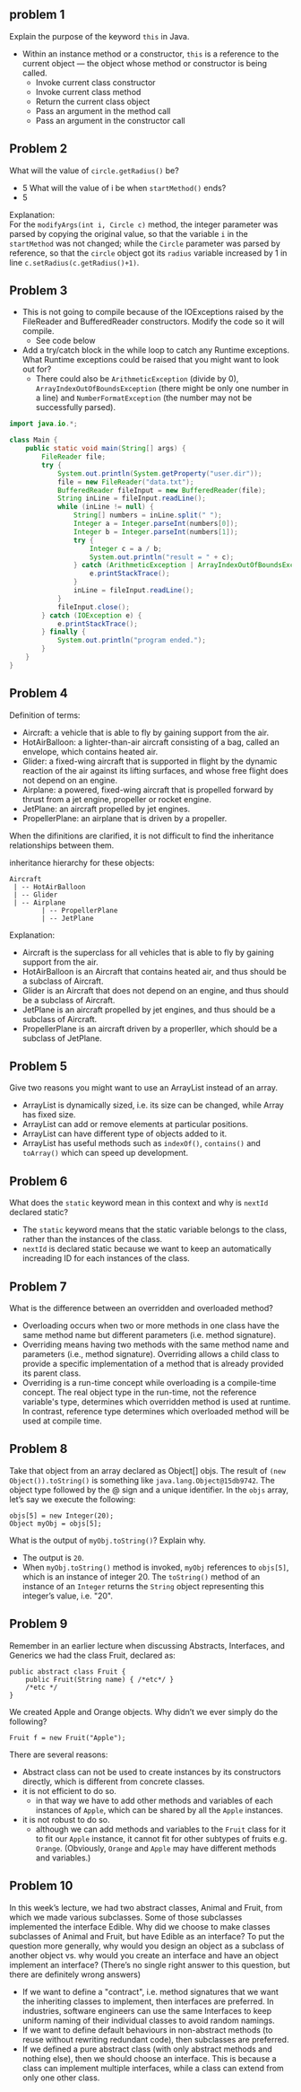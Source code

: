 ## problem 1

Explain the purpose of the keyword `this` in Java.

- Within an instance method or a constructor, `this` is a reference to the current object — the object whose method or constructor is being called.
    - Invoke current class constructor
    - Invoke current class method
    - Return the current class object
    - Pass an argument in the method call
    - Pass an argument in the constructor call


## Problem 2
What will the value of `circle.getRadius()` be?
- 5
What will the value of i be when `startMethod()` ends?
- 5

Explanation:  
For the `modifyArgs(int i, Circle c)` method, the integer parameter was parsed by copying the original value, so that the variable `i` in the `startMethod` was not changed; while the `Circle` parameter was parsed by reference, so that the `circle` object got its `radius` variable increased by 1 in line `c.setRadius(c.getRadius()+1)`. 


## Problem 3
- This is not going to compile because of the IOExceptions raised by the FileReader and BufferedReader constructors. Modify the code so it will compile.
    - See code below
- Add a try/catch block in the while loop to catch any Runtime exceptions. What Runtime exceptions could be raised that you might want to look out for?
  - There could also be `ArithmeticException` (divide by 0), `ArrayIndexOutOfBoundsException` (there might be only one number in a line) and `NumberFormatException` (the number may not be successfully parsed).


```java
import java.io.*;

class Main {
    public static void main(String[] args) {
        FileReader file;
        try {
            System.out.println(System.getProperty("user.dir"));
            file = new FileReader("data.txt");
            BufferedReader fileInput = new BufferedReader(file);
            String inLine = fileInput.readLine();
            while (inLine != null) {
                String[] numbers = inLine.split(" ");
                Integer a = Integer.parseInt(numbers[0]);
                Integer b = Integer.parseInt(numbers[1]);
                try {
                    Integer c = a / b;
                    System.out.println("result = " + c);
                } catch (ArithmeticException | ArrayIndexOutOfBoundsException | NumberFormatException e) {
                    e.printStackTrace();
                }
                inLine = fileInput.readLine();
            }
            fileInput.close();
        } catch (IOException e) {
            e.printStackTrace();
        } finally {
            System.out.println("program ended.");
        }
    }
}
```

## Problem 4
Definition of terms:
- Aircraft: a vehicle that is able to fly by gaining support from the air.
- HotAirBalloon: a lighter-than-air aircraft consisting of a bag, called an envelope, which contains heated air.
- Glider: a fixed-wing aircraft that is supported in flight by the dynamic reaction of the air against its lifting surfaces, and whose free flight does not depend on an engine.
- Airplane: a powered, fixed-wing aircraft that is propelled forward by thrust from a jet engine, propeller or rocket engine.
- JetPlane: an aircraft propelled by jet engines.
- PropellerPlane: an airplane that is driven by a propeller.

When the difinitions are clarified, it is not difficult to find the inheritance relationships between them. 

inheritance hierarchy for these objects:  
```
Aircraft
 | -- HotAirBalloon
 | -- Glider
 | -- Airplane
        | -- PropellerPlane
        | -- JetPlane
```
Explanation:
- Aircraft is the superclass for all vehicles that is able to fly by gaining support from the air.
- HotAirBalloon is an Aircraft that contains heated air, and thus should be a subclass of Aircraft.
- Glider is an Aircraft that does not depend on an engine, and thus should be a subclass of Aircraft.
- JetPlane is an aircraft propelled by jet engines, and thus should be a subclass of Aircraft.
- PropellerPlane is an aircraft driven by a properller, which should be a subclass of JetPlane.

## Problem 5
Give two reasons you might want to use an ArrayList instead of an array.
- ArrayList is dynamically sized, i.e. its size can be changed, while Array has fixed size.
- ArrayList can add or remove elements at particular positions.
- ArrayList can have different type of objects added to it.
- ArrayList has useful methods such as `indexOf()`, `contains()` and `toArray()` which can speed up development.

## Problem 6
What does the `static` keyword mean in this context and why is `nextId` declared static?
- The `static` keyword means that the static variable belongs to the class, rather than the instances of the class. 
- `nextId` is declared static because we want to keep an automatically increading ID for each instances of the class.

## Problem 7
What is the difference between an overridden and overloaded method?
- Overloading occurs when two or more methods in one class have the same method name but different parameters (i.e. method signature).
- Overriding means having two methods with the same method name and parameters (i.e., method signature). Overriding allows a child class to provide a specific implementation of a method that is already provided its parent class.
- Overriding is a run-time concept while overloading is a compile-time concept. The real object type in the run-time, not the reference variable's type, determines which overridden method is used at runtime. In contrast, reference type determines which overloaded method will be used at compile time.

## Problem 8
Take that object from an array declared as Object[] objs. The result of `(new Object()).toString()` is something like `java.lang.Object@15db9742`. The object type followed by the @ sign and a unique identifier. In the `objs` array, let’s say we execute the following:
```
objs[5] = new Integer(20);
Object myObj = objs[5];
```
What is the output of `myObj.toString()`? Explain why.
- The output is `20`.
- When `myObj.toString()` method is invoked, `myObj` references to `objs[5]`, which is an instance of integer 20. The `toString()` method of an instance of an `Integer` returns the `String` object representing this integer’s value, i.e. "20".

## Problem 9
Remember in an earlier lecture when discussing Abstracts, Interfaces, and Generics we
had the class Fruit, declared as:
```
public abstract class Fruit { 
    public Fruit(String name) { /*etc*/ } 
    /*etc */ 
}
```
We created Apple and Orange objects. Why didn’t we ever simply do the following?
```
Fruit f = new Fruit("Apple");
```
There are several reasons:
- Abstract class can not be used to create instances by its constructors directly, which is different from concrete classes.
- it is not efficient to do so.
    - in that way we have to add other methods and variables of each instances of `Apple`, which can be shared by all the `Apple` instances.
- it is not robust to do so.
    - although we can add methods and variables to the `Fruit` class for it to fit our `Apple` instance, it cannot fit for other subtypes of fruits e.g. `Orange`. (Obviously, `Orange` and `Apple` may have different methods and variables.)

## Problem 10
In this week’s lecture, we had two abstract classes, Animal and Fruit, from which we made various subclasses. Some of those subclasses implemented the interface Edible. Why did we choose to make classes subclasses of Animal and Fruit, but have Edible as an interface? To put the question more generally, why would you design an object as a subclass of another object vs. why would you create an interface and have an object implement an interface? (There’s no single right answer to this question, but there are definitely wrong answers)

- If we want to define a "contract", i.e. method signatures that we want the inheriting classes to implement, then interfaces are preferred. In industries, software engineers can use the same Interfaces to keep uniform naming of their individual classes to avoid random namings.
- If we want to define default behaviours in non-abstract methods (to reuse without rewriting redundant code), then subclasses are preferred. 
- If we defined a pure abstract class (with only abstract methods and nothing else), then we should choose an interface. This is because a class can implement multiple interfaces, while a class can extend from only one other class.

